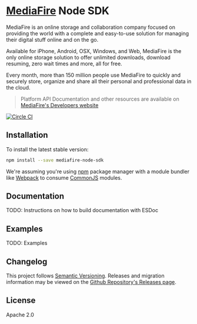 # [MediaFire](https://mediafire.com) Node SDK

MediaFire is an online storage and collaboration company focused on providing the world with a complete and easy-to-use solution for managing their digital stuff online and on the go.

Available for iPhone, Android, OSX, Windows, and Web, MediaFire is the only online storage solution to offer unlimited downloads, download resuming, zero wait times and more, all for free.

Every month, more than 150 million people use MediaFire to quickly and securely store, organize and share all their personal and professional data in the cloud.

> Platform API Documentation and other resources are available on [MediaFire's Developers website](http://www.mediafire.com/developers/)

[![Circle CI](https://circleci.com/gh/TuckerCowie/mediafire-node-sdk/tree/master.svg?style=svg)](https://circleci.com/gh/TuckerCowie/mediafire-node-sdk/tree/master)

## Installation

To install the latest stable version:

```bash
npm install --save mediafire-node-sdk
```

We're assuming you're using [npm](https://npmjs.com) package manager with a module bundler like [Webpack](http://webpack.github.io/) to consume [CommonJS](http://webpack.github.io/docs/commonjs.html) modules.

## Documentation

TODO: Instructions on how to build documentation with ESDoc

## Examples

TODO: Examples

## Changelog

This project follows [Semantic Versioning](http://semver.org/).
Releases and migration information may be viewed on the [Github Repository's Releases page](github.com/TuckerCowie/mediafire-node-sdk/releases).

## License

Apache 2.0